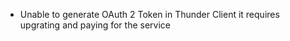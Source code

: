 * Unable to generate OAuth 2 Token in Thunder Client it requires upgrating and paying for the service


